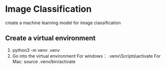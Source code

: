 # Image Classification
create a machine learning model for image classification
## Create a virtual environment
1. python3 -m venv .venv
2. Go into the virtual environment
    For windows：
    .venv\Scripts\activate
    For Mac:
    source .venv/bin/activate